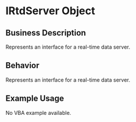 # IRtdServer Object

## Business Description
Represents an interface for a real-time data server.

## Behavior
Represents an interface for a real-time data server.

## Example Usage
No VBA example available.